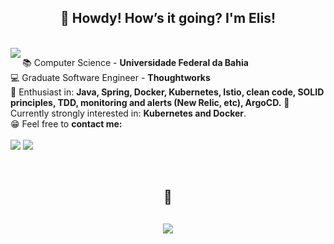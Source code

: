<h2 align="center">🤠 Howdy! How’s it going? I'm Elis!</h2>

<br>
<img align="left" src="https://media1.giphy.com/media/RpfIXomvjCh8I/giphy.gif"/>

<p align="right">
    
📚 Computer Science - **Universidade Federal da Bahia**  
💻 Graduate Software Engineer - **Thoughtworks**   
🎯 Enthusiast in: **Java, Spring, Docker, Kubernetes, Istio, clean code, SOLID principles, TDD, monitoring and alerts (New Relic, etc), ArgoCD.**
🔎 Currently strongly interested in: **Kubernetes and Docker**.   
😁 Feel free to **contact me:**  
    <br>
    <a href="mailto:emarcelatfs@gmail.com"><img src="https://img.shields.io/badge/Gmail-D14836?style=for-the-badge&logo=gmail&logoColor=white"/></a>
    <a href="https://www.linkedin.com/in/elismrclsa/"><img src="https://img.shields.io/badge/LinkedIn-0077B5?style=for-the-badge&logo=linkedin&logoColor=white"/></a> 
    
</p>

<br>
    
<h2 align="center">🔨<h2/>
    <p align="center">
<img src="https://github-readme-stats.vercel.app/api/top-langs/?username=develis&hide=html&layout=compact&theme=dark"/>
    </p>
<br>

